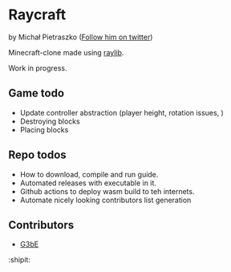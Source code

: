 # Raycraft
 
by Michał Pietraszko ([Follow him on twitter](https://twitter.com/pietmichal))

Minecraft-clone made using [raylib](https://github.com/raysan5/raylib).

Work in progress.

## Game todo

- Update controller abstraction (player height, rotation issues, )
- Destroying blocks
- Placing blocks

## Repo todos

- How to download, compile and run guide.
- Automated releases with executable in it.
- Github actions to deploy wasm build to teh internets.
- Automate nicely looking contributors list generation

## Contributors

- [G3bE](https://github.com/G3bE)

:shipit:
